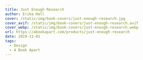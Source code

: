```yaml
---
title: Just Enough Research
author: Erika Hall 
cover: /static/img/book-covers/just-enough-research.jpg
cover_avif: /static/img/book-covers/just-enough-research.avif
cover_webp: /static/img/book-covers/just-enough-research.webp
url: https://abookapart.com/products/just-enough-research
date: 2019-11-01
tags:
  - Design
  - A Book Apart
---
```

